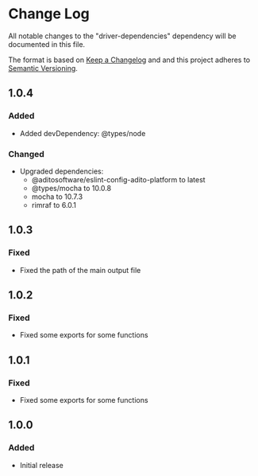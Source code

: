 # Change Log

All notable changes to the "driver-dependencies" dependency will be documented in this file.

The format is based on [Keep a Changelog](http://keepachangelog.com/) and and this project adheres to [Semantic Versioning](https://semver.org/spec/v2.0.0.html).

## 1.0.4

### Added

- Added devDependency: @types/node

### Changed

- Upgraded dependencies:
  - @aditosoftware/eslint-config-adito-platform to latest
  - @types/mocha to 10.0.8
  - mocha to 10.7.3
  - rimraf to 6.0.1

## 1.0.3

### Fixed

- Fixed the path of the main output file

## 1.0.2

### Fixed

- Fixed some exports for some functions

## 1.0.1

### Fixed

- Fixed some exports for some functions

## 1.0.0

### Added

- Initial release
